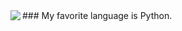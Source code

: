 <a href="https://github.com/anuraghazra/github-readme-stats">
  <img align="left" src="https://github-readme-stats.vercel.app/api?username=ForestSeo&count_private=true&show_icons=true">
</a>
### My favorite language is Python.